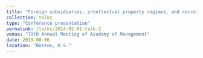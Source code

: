 ```yaml
---
title: "Foreign subsidiaries, intellectual property regimes, and recruitment of local talents in the U.S."
collection: talks
type: "Conference presentation"
permalink: /talks/2014-02-01-talk-2
venue: "79th Annual Meeting of Academy of Management"
date: 2019-08-06
location: "Boston, U.S." 
---
```

